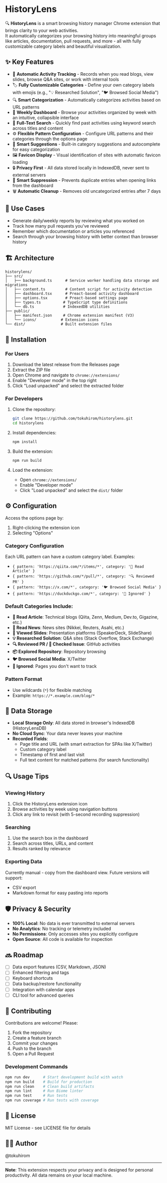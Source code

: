 # HistoryLens

🔍 **HistoryLens** is a smart browsing history manager Chrome extension that brings clarity to your web activities.  
It automatically categorizes your browsing history into meaningful groups like articles, documentation, pull requests, and more - all with fully customizable category labels and beautiful visualization.

## ✨ Key Features

- 📝 **Automatic Activity Tracking** - Records when you read blogs, view slides, browse Q&A sites, or work with internal tools
- 🏷️ **Fully Customizable Categories** - Define your own category labels with emojis (e.g., "💡 Researched Solution", "🐦 Browsed Social Media")
- 🔍 **Smart Categorization** - Automatically categorizes activities based on URL patterns
- 📅 **Weekly Dashboard** - Browse your activities organized by week with an intuitive, collapsible interface
- 🔎 **Full-Text Search** - Quickly find past activities using keyword search across titles and content
- ⚙️ **Flexible Pattern Configuration** - Configure URL patterns and their categories through the options page
- 🎯 **Smart Suggestions** - Built-in category suggestions and autocomplete for easy categorization
- 🖼️ **Favicon Display** - Visual identification of sites with automatic favicon loading
- 🔒 **Privacy First** - All data stored locally in IndexedDB, never sent to external servers
- 🚫 **Smart Suppression** - Prevents duplicate entries when opening links from the dashboard
- 🗑️ **Automatic Cleanup** - Removes old uncategorized entries after 7 days

## 🧩 Use Cases

- Generate daily/weekly reports by reviewing what you worked on
- Track how many pull requests you've reviewed
- Remember which documentation or articles you referenced
- Search through your browsing history with better context than browser history

## 🏗 Architecture

```
historylens/
├── src/
│   ├── background.ts      # Service worker handling data storage and migrations
│   ├── content.ts         # Content script for activity detection
│   ├── dashboard.tsx      # Preact-based activity dashboard
│   ├── options.tsx        # Preact-based settings page
│   ├── types.ts          # TypeScript type definitions
│   └── db.ts             # IndexedDB utilities
├── public/
│   ├── manifest.json     # Chrome extension manifest (V3)
│   └── icons/           # Extension icons
└── dist/                # Built extension files
```

## 🚀 Installation

### For Users
1. Download the latest release from the Releases page
2. Extract the ZIP file
3. Open Chrome and navigate to `chrome://extensions/`
4. Enable "Developer mode" in the top right
5. Click "Load unpacked" and select the extracted folder

### For Developers
1. Clone the repository:
   ```bash
   git clone https://github.com/tokuhirom/historylens.git
   cd historylens
   ```

2. Install dependencies:
   ```bash
   npm install
   ```

3. Build the extension:
   ```bash
   npm run build
   ```

4. Load the extension:
   - Open `chrome://extensions/`
   - Enable "Developer mode"
   - Click "Load unpacked" and select the `dist/` folder

## ⚙️ Configuration

Access the options page by:
1. Right-clicking the extension icon
2. Selecting "Options"

### Category Configuration

Each URL pattern can have a custom category label. Examples:
- `{ pattern: 'https://qiita.com/*/items/*', category: '📝 Read Article' }`
- `{ pattern: 'https://github.com/*/pull/*', category: '🔍 Reviewed PR' }`
- `{ pattern: 'https://x.com/*', category: '🐦 Browsed Social Media' }`
- `{ pattern: 'https://duckduckgo.com/*', category: '🚫 Ignored' }`

### Default Categories Include:

- **📝 Read Article**: Technical blogs (Qiita, Zenn, Medium, Dev.to, Gigazine, etc.)
- **📰 Read News**: News sites (Nikkei, Reuters, Asahi, etc.)
- **🎤 Viewed Slides**: Presentation platforms (SpeakerDeck, SlideShare)
- **💡 Researched Solution**: Q&A sites (Stack Overflow, Stack Exchange)
- **🔍 Reviewed PR / 🐛 Checked Issue**: GitHub activities
- **📦 Explored Repository**: Repository browsing
- **🐦 Browsed Social Media**: X/Twitter
- **🚫 Ignored**: Pages you don't want to track

### Pattern Format
- Use wildcards (`*`) for flexible matching
- Example: `https://*.example.com/blog/*`

## 💾 Data Storage

- **Local Storage Only**: All data stored in browser's IndexedDB (HistoryLensDB)
- **No Cloud Sync**: Your data never leaves your machine
- **Recorded Fields**:
  - Page title and URL (with smart extraction for SPAs like X/Twitter)
  - Custom category label
  - Timestamp of first and last visit
  - Full text content for matched patterns (for search functionality)

## 🔍 Usage Tips

### Viewing History
1. Click the HistoryLens extension icon
2. Browse activities by week using navigation buttons
3. Click any link to revisit (with 5-second recording suppression)

### Searching
1. Use the search box in the dashboard
2. Search across titles, URLs, and content
3. Results ranked by relevance

### Exporting Data
Currently manual - copy from the dashboard view. Future versions will support:
- CSV export
- Markdown format for easy pasting into reports

## 🛡️ Privacy & Security

- **100% Local**: No data is ever transmitted to external servers
- **No Analytics**: No tracking or telemetry included
- **No Permissions**: Only accesses sites you explicitly configure
- **Open Source**: All code is available for inspection

## 🔜 Roadmap

- [ ] Data export features (CSV, Markdown, JSON)
- [ ] Enhanced filtering and tags
- [ ] Keyboard shortcuts
- [ ] Data backup/restore functionality
- [ ] Integration with calendar apps
- [ ] CLI tool for advanced queries

## 🤝 Contributing

Contributions are welcome! Please:
1. Fork the repository
2. Create a feature branch
3. Commit your changes
4. Push to the branch
5. Open a Pull Request

### Development Commands
```bash
npm run dev      # Start development build with watch
npm run build    # Build for production
npm run clean    # Clean build artifacts
npm run lint     # Run Biome linter
npm run test     # Run tests
npm run coverage # Run tests with coverage
```

## 📝 License

MIT License - see LICENSE file for details

## 🙋‍♂️ Author

@tokuhirom

---

**Note**: This extension respects your privacy and is designed for personal productivity. All data remains on your local machine.